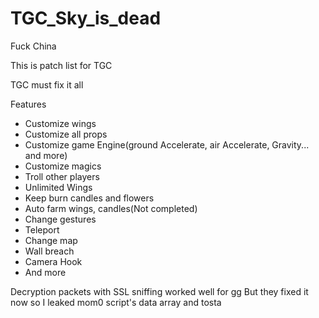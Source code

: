 # TGC_Sky_is_dead
Fuck China

This is patch list for TGC

TGC must fix it all

Features
- Customize wings
- Customize all props
- Customize game Engine(ground Accelerate, air Accelerate,  Gravity... and more)
- Customize magics
- Troll other players
- Unlimited Wings
- Keep burn candles and flowers
- Auto farm wings, candles(Not completed)
- Change gestures
- Teleport
- Change map
- Wall breach
- Camera Hook
- And more

Decryption packets with SSL sniffing worked well for gg
But they fixed it now so I leaked mom0 script's data array and tosta

